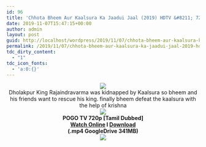 ```yaml
---
id: 96
title: 'Chhota Bheem Aur Kaalsura Ka Jaadui Jaal (2019) HDTV &#8211; 720p &#8211; [Tamil Dubbed] &#8211; x264 &#8211; 350MB'
date: 2019-11-07T15:47:15+00:00
author: admin
layout: post
guid: http://localhost/wordpress/2019/11/07/chhota-bheem-aur-kaalsura-ka-jaadui-jaal-2019-hdtv-720p-tamil-dubbed-x264-350mb/
permalink: /2019/11/07/chhota-bheem-aur-kaalsura-ka-jaadui-jaal-2019-hdtv-720p-tamil-dubbed-x264-350mb/
tdc_dirty_content:
  - "1"
tdc_icon_fonts:
  - 'a:0:{}'
---
```

<div dir="ltr" style="text-align: left;" trbidi="on">
  <div class="separator" style="clear: both; text-align: center;">
    <a href="https://1.bp.blogspot.com/-9hNQjaDwTyU/XYoOdQoIgmI/AAAAAAAAAyg/TRmpYx_aGuE38VxNJXqhrHemabp5wGHWwCLcBGAsYHQ/s1600/1_F1j-rahaswkfjq4ai4P3nQ.png" imageanchor="1" style="margin-left: 1em; margin-right: 1em;"><img border="0" data-original-height="536" data-original-width="1087" src="https://1.bp.blogspot.com/-9hNQjaDwTyU/XYoOdQoIgmI/AAAAAAAAAyg/TRmpYx_aGuE38VxNJXqhrHemabp5wGHWwCLcBGAsYHQ/s1600/1_F1j-rahaswkfjq4ai4P3nQ.png" /></a>
  </div>
  
  <div class="separator" style="clear: both; text-align: center;">
    Dholakpur King Rajaindravarma was kidnapped by Kaalsura so bheem and his friends want to rescue his king. finally bheem defeat the kaalsura with the help of krishna
  </div>
  
  <div class="separator" style="clear: both; text-align: center;">
  </div>
  
  <div class="separator" style="clear: both; text-align: center;">
    <a href="https://1.bp.blogspot.com/-fai1ZuUwnbA/XIjy2aT4irI/AAAAAAAAANw/WFW0YRK47_8GLAt3pPBSzBk0GJA6Mk5fgCPcBGAYYCw/s1600/torrborder.gif" imageanchor="1" style="margin-left: 1em; margin-right: 1em;"><img border="0" data-original-height="3" data-original-width="500" src="https://1.bp.blogspot.com/-fai1ZuUwnbA/XIjy2aT4irI/AAAAAAAAANw/WFW0YRK47_8GLAt3pPBSzBk0GJA6Mk5fgCPcBGAYYCw/s1600/torrborder.gif" /></a>
  </div>
  
  <div style="text-align: center;">
    <span style="font-family: "arial" , "helvetica" , sans-serif; font-size: large;"><b>POGO TV 720p [Tamil Dubbed]</b></span>
  </div>
  
  <div style="text-align: center;">
    <span style="font-family: "arial" , "helvetica" , sans-serif; font-size: large;"><b><a href="https://toonnetworktamilvideos.blogspot.com/p/chhota-bheem-aur-kaalsura-ka-jaadui.html">Watch Online</a> I <a href="https://drive.google.com/file/d/1X-h8Vdn89nPrtHAldo-pdYL4t0bor23k/view">Download</a></b></span>
  </div>
  
  <div style="text-align: center;">
    <span style="font-family: "arial" , "helvetica" , sans-serif; font-size: large;"><b>(.mp4 GoogleDrive 341MB)</b></span>
  </div>
  
  <div style="text-align: center;">
    <a href="https://1.bp.blogspot.com/-fai1ZuUwnbA/XIjy2aT4irI/AAAAAAAAANw/WFW0YRK47_8GLAt3pPBSzBk0GJA6Mk5fgCPcBGAYYCw/s1600/torrborder.gif" imageanchor="1" style="margin-left: 1em; margin-right: 1em;"><img border="0" data-original-height="3" data-original-width="500" src="https://1.bp.blogspot.com/-fai1ZuUwnbA/XIjy2aT4irI/AAAAAAAAANw/WFW0YRK47_8GLAt3pPBSzBk0GJA6Mk5fgCPcBGAYYCw/s1600/torrborder.gif" /></a>
  </div>
</div>